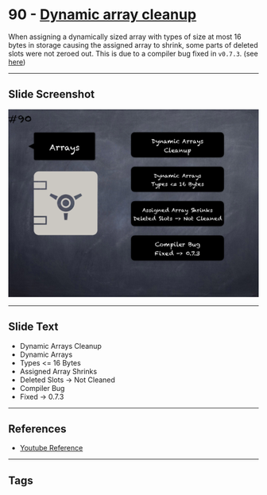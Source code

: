 # 90 - [Dynamic array cleanup](Dynamic%20array%20cleanup.md)
When assigning a dynamically sized array with types of size at most 16 bytes in storage causing the assigned array to shrink, some parts of deleted slots were not zeroed out. This is due to a compiler bug fixed in `v0.7.3`. (see [here](https://docs.soliditylang.org/en/v0.8.9/bugs.html))
___
## Slide Screenshot
![090.png](../../images/pitfalls_and_best_practices101/090.png)
___
## Slide Text
- Dynamic Arrays Cleanup
- Dynamic Arrays
- Types <= 16 Bytes
- Assigned Array Shrinks
- Deleted Slots -> Not Cleaned
- Compiler Bug 
- Fixed -> 0.7.3
___
## References
- [Youtube Reference](https://youtu.be/vyWLO5Dlg50?t=404)
___
## Tags